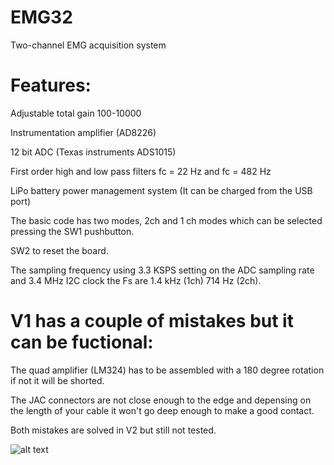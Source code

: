 # EMG32

Two-channel EMG acquisition system

# Features:

Adjustable total gain 100-10000

Instrumentation amplifier (AD8226)

12 bit ADC (Texas instruments ADS1015)

First order high and low pass filters fc = 22 Hz and fc = 482 Hz

LiPo battery power management system (It can be charged from the USB port)

The basic code has two modes, 2ch and 1 ch modes which can be selected pressing the SW1 pushbutton.

SW2 to reset the board.

The sampling frequency using 3.3 KSPS setting on the ADC sampling rate and 3.4 MHz I2C clock the Fs are 1.4 kHz (1ch) 714 Hz (2ch).


# V1 has a couple of mistakes but it can be fuctional: 

The quad amplifier (LM324) has to be assembled with a 180 degree rotation if not it will be shorted.

The JAC connectors are not close enough to the edge and depensing on the length of your cable it won't go deep enough to make a good contact.

Both mistakes are solved in V2 but still not tested.

![alt text](https://github.com/XaviCanoFerrer/EMG_32/blob/main/Figure.png?raw=true)

